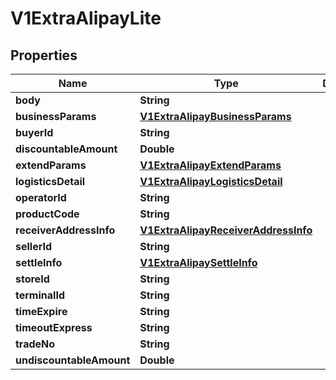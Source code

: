 
# V1ExtraAlipayLite

## Properties
Name | Type | Description | Notes
------------ | ------------- | ------------- | -------------
**body** | **String** |  |  [optional]
**businessParams** | [**V1ExtraAlipayBusinessParams**](V1ExtraAlipayBusinessParams.md) |  |  [optional]
**buyerId** | **String** |  |  [optional]
**discountableAmount** | **Double** |  |  [optional]
**extendParams** | [**V1ExtraAlipayExtendParams**](V1ExtraAlipayExtendParams.md) |  |  [optional]
**logisticsDetail** | [**V1ExtraAlipayLogisticsDetail**](V1ExtraAlipayLogisticsDetail.md) |  |  [optional]
**operatorId** | **String** |  |  [optional]
**productCode** | **String** |  |  [optional]
**receiverAddressInfo** | [**V1ExtraAlipayReceiverAddressInfo**](V1ExtraAlipayReceiverAddressInfo.md) |  |  [optional]
**sellerId** | **String** |  |  [optional]
**settleInfo** | [**V1ExtraAlipaySettleInfo**](V1ExtraAlipaySettleInfo.md) |  |  [optional]
**storeId** | **String** |  |  [optional]
**terminalId** | **String** |  |  [optional]
**timeExpire** | **String** |  |  [optional]
**timeoutExpress** | **String** |  |  [optional]
**tradeNo** | **String** |  |  [optional]
**undiscountableAmount** | **Double** |  |  [optional]




